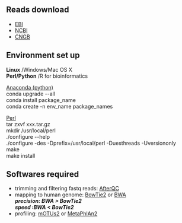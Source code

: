 ##  Reads download
* [EBI](https://www.ebi.ac.uk/metagenomics)
* [NCBI](https://www.ncbi.nlm.nih.gov/home/download/)
* [CNGB](https://db.cngb.org/)  

## Environment set up
**Linux** /Windows/Mac OS X\
**Perl/Python** /R for bioinformatics

[Anaconda (python)](https://www.anaconda.com/)\
conda upgrade --all\
conda install package_name\
conda create -n env_name package_names

[Perl](http://www.perl.org/get.html)\
tar zxvf xxx.tar.gz\
mkdir /usr/local/perl\
./configure --help\
./configure -des -Dprefix=/usr/local/perl -Duesthreads -Uversiononly\
make\
make install

## Softwares required
* trimming and filtering fastq reads:  [AfterQC](https://github.com/OpenGene/AfterQC)
* mapping to human genome:  [BowTie2](https://github.com/BenLangmead/bowtie2) or [BWA](https://sourceforge.net/projects/bio-bwa/)\
  ***precision: BWA > BowTie2***\
  ***speed :BWA < BowTie2*** 
* profiling: [mOTUs2](https://github.com/motu-tool/mOTUs_v2) or [MetaPhlAn2](https://bitbucket.org/biobakery/metaphlan2/overview)


